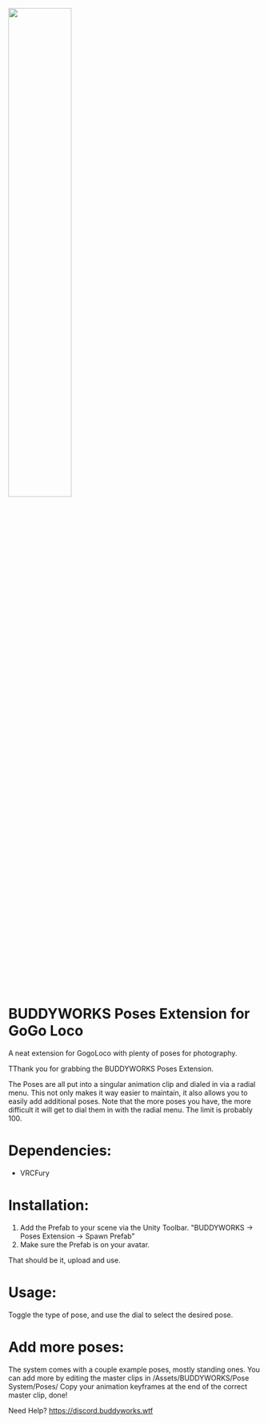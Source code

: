 <a href="https://buddyworks.wtf"><img width=50% src="https://splash.buddyworks.wtf/tckAqsHD.png"></img></a>  
# BUDDYWORKS Poses Extension for GoGo Loco

A neat extension for GogoLoco with plenty of poses for photography.

TThank you for grabbing the BUDDYWORKS Poses Extension.

The Poses are all put into a singular animation clip and dialed in via a radial menu. This not only makes it way easier to maintain, it also allows you to easily add additional poses. Note that the more poses you have, the more difficult it will get to dial them in with the radial menu. The limit is probably 100.

# Dependencies:
- VRCFury

# Installation:
1. Add the Prefab to your scene via the Unity Toolbar. "BUDDYWORKS -> Poses Extension -> Spawn Prefab"
2. Make sure the Prefab is on your avatar.

That should be it, upload and use.

# Usage: 
Toggle the type of pose, and use the dial to select the desired pose.

# Add more poses:
The system comes with a couple example poses, mostly standing ones.
You can add more by editing the master clips in /Assets/BUDDYWORKS/Pose System/Poses/
Copy your animation keyframes at the end of the correct master clip, done!

Need Help?
https://discord.buddyworks.wtf



